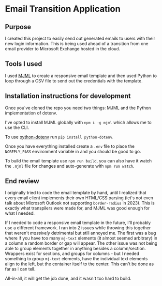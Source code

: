 # Email Transition Application

## Purpose

I created this project to easily send out generated emails to users with their new login information. This is being used ahead of a transition from one email provider to Microsoft Exchange hosted in the cloud.

## Tools I used

I used [MJML](https://github.com/mjmlio/mjml) to create a responsive email template and then used Python to loop through a CSV file to send out the credentials with the template.

## Installation instructions for development

Once you've cloned the repo you need two things: MJML and the Python implementation of dotenv.

I've opted to install MJML globally with `npm i -g mjml` which allows me to use the CLI.

To use [python-dotenv](https://pypi.org/project/python-dotenv/) run `pip install python-dotenv`.

Once you have everything installed create a `.env` file to place the `NOREPLY_PASS` environment variable in and you should be good to go.

To build the email template use `npm run build`, you can also have it watch the `.mjml` file for changes and auto-generate with `npm run watch`.

## End review

I originally tried to code the email template by hand, until I realized that every email client implements their own HTML/CSS parsing (let's not even talk about Microsoft Outlook not supporting `border-radius` in 2023). This is exactly what transpilers were made for, and MJML was good enough for what I needed.

If I needed to code a responsive email template in the future, I'll probably use a different framework. I ran into 2 issues while throwing this together that weren't _massively_ detrimental but still annoyed me. The first was a bug where if you have too many `mj-text` elements (it almost seemed arbitrary) in a column a random border or gap will appear. The other issue was not being able to group elements together in anything besides a column/section. Wrappers exist for sections, and groups for columns - but I needed something to group `mj-text` elements, have the individual text elements align to the left, but the container itself to the center. This can't be done as far as I can tell.

All-in-all, it will get the job done, and it wasn't too hard to build.
